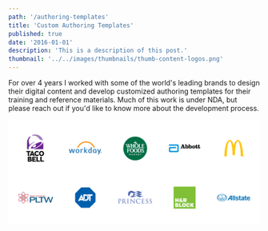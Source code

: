 ```yaml
---
path: '/authoring-templates'
title: 'Custom Authoring Templates'
published: true
date: '2016-01-01'
description: 'This is a description of this post.'
thumbnail: '../../images/thumbnails/thumb-content-logos.png'
---
```



For over 4 years I worked with some of the world's leading brands to design their digital content and develop customized authoring templates for their training and reference materials. Much of this work is under NDA, but please reach out if you'd like to know more about the development process.

<div class="image-wrapper max-600 border-thick">

![Brand Logos](../../images/cs/content-logos-horiz.png " ")

</div> 



<!-- ## Content Strategy & Design Discovery

## Content Audit

## Design Mocks

## Development

## Delivery

## Feedback & Uplift
 -->